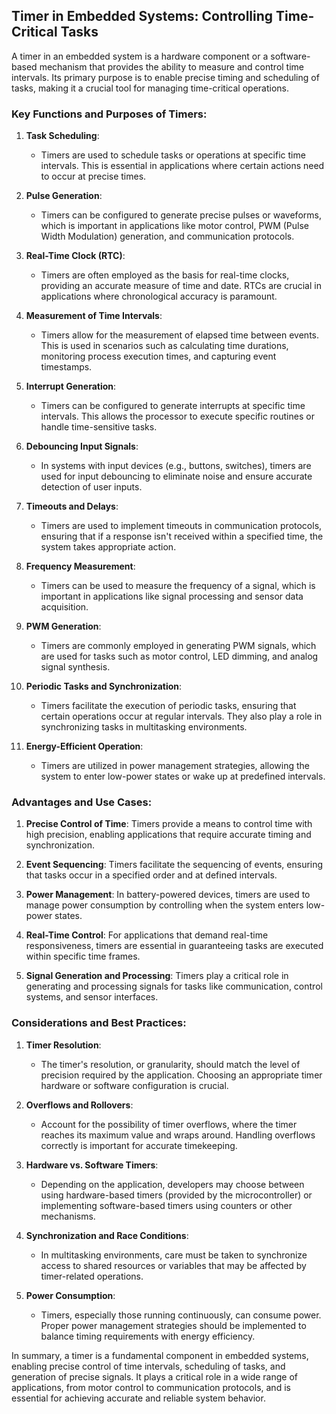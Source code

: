 ## Timer in Embedded Systems: Controlling Time-Critical Tasks

A timer in an embedded system is a hardware component or a software-based mechanism that provides the ability to measure and control time intervals. Its primary purpose is to enable precise timing and scheduling of tasks, making it a crucial tool for managing time-critical operations.

### Key Functions and Purposes of Timers:

1. **Task Scheduling**:
   - Timers are used to schedule tasks or operations at specific time intervals. This is essential in applications where certain actions need to occur at precise times.

2. **Pulse Generation**:
   - Timers can be configured to generate precise pulses or waveforms, which is important in applications like motor control, PWM (Pulse Width Modulation) generation, and communication protocols.

3. **Real-Time Clock (RTC)**:
   - Timers are often employed as the basis for real-time clocks, providing an accurate measure of time and date. RTCs are crucial in applications where chronological accuracy is paramount.

4. **Measurement of Time Intervals**:
   - Timers allow for the measurement of elapsed time between events. This is used in scenarios such as calculating time durations, monitoring process execution times, and capturing event timestamps.

5. **Interrupt Generation**:
   - Timers can be configured to generate interrupts at specific time intervals. This allows the processor to execute specific routines or handle time-sensitive tasks.

6. **Debouncing Input Signals**:
   - In systems with input devices (e.g., buttons, switches), timers are used for input debouncing to eliminate noise and ensure accurate detection of user inputs.

7. **Timeouts and Delays**:
   - Timers are used to implement timeouts in communication protocols, ensuring that if a response isn't received within a specified time, the system takes appropriate action.

8. **Frequency Measurement**:
   - Timers can be used to measure the frequency of a signal, which is important in applications like signal processing and sensor data acquisition.

9. **PWM Generation**:
   - Timers are commonly employed in generating PWM signals, which are used for tasks such as motor control, LED dimming, and analog signal synthesis.

10. **Periodic Tasks and Synchronization**:
    - Timers facilitate the execution of periodic tasks, ensuring that certain operations occur at regular intervals. They also play a role in synchronizing tasks in multitasking environments.

11. **Energy-Efficient Operation**:
    - Timers are utilized in power management strategies, allowing the system to enter low-power states or wake up at predefined intervals.

### Advantages and Use Cases:

1. **Precise Control of Time**: Timers provide a means to control time with high precision, enabling applications that require accurate timing and synchronization.

2. **Event Sequencing**: Timers facilitate the sequencing of events, ensuring that tasks occur in a specified order and at defined intervals.

3. **Power Management**: In battery-powered devices, timers are used to manage power consumption by controlling when the system enters low-power states.

4. **Real-Time Control**: For applications that demand real-time responsiveness, timers are essential in guaranteeing tasks are executed within specific time frames.

5. **Signal Generation and Processing**: Timers play a critical role in generating and processing signals for tasks like communication, control systems, and sensor interfaces.

### Considerations and Best Practices:

1. **Timer Resolution**:
   - The timer's resolution, or granularity, should match the level of precision required by the application. Choosing an appropriate timer hardware or software configuration is crucial.

2. **Overflows and Rollovers**:
   - Account for the possibility of timer overflows, where the timer reaches its maximum value and wraps around. Handling overflows correctly is important for accurate timekeeping.

3. **Hardware vs. Software Timers**:
   - Depending on the application, developers may choose between using hardware-based timers (provided by the microcontroller) or implementing software-based timers using counters or other mechanisms.

4. **Synchronization and Race Conditions**:
   - In multitasking environments, care must be taken to synchronize access to shared resources or variables that may be affected by timer-related operations.

5. **Power Consumption**:
   - Timers, especially those running continuously, can consume power. Proper power management strategies should be implemented to balance timing requirements with energy efficiency.

In summary, a timer is a fundamental component in embedded systems, enabling precise control of time intervals, scheduling of tasks, and generation of precise signals. It plays a critical role in a wide range of applications, from motor control to communication protocols, and is essential for achieving accurate and reliable system behavior.
